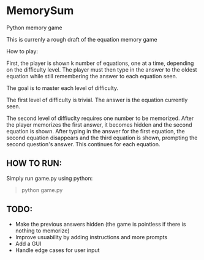 MemorySum
=========

Python memory game


This is currenly a rough draft of the equation memory game

How to play:

First, the player is shown k number of equations, one at a
time, depending on the difficulty level. The player must 
then type in the answer to the oldest equation while still 
remembering the answer to each equation seen.

The goal is to master each level of difficulty.

The first level of difficulty is trivial. The answer is
the equation currently seen.

The second level of diffiuclty requires one number to be
memorized. After the player memorizes the first answer, 
it becomes hidden and the second equation is shown. After 
typing in the answer for the first equation, the second
equation disappears and the third equation is shown, 
prompting the second question's answer. This continues
for each equation.

HOW TO RUN:
-----------
Simply run game.py using python:
> python game.py

TODO:
-----
- Make the previous answers hidden (the game is pointless
 if there is nothing to memorize)
- Improve usuability by adding instructions and more prompts
- Add a GUI
- Handle edge cases for user input
